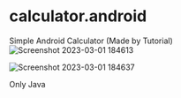 # calculator.android
Simple Android Calculator (Made by Tutorial)
![Screenshot 2023-03-01 184613](https://user-images.githubusercontent.com/100896741/222143896-e9fe5929-d09a-4a07-9e96-cc31467a0103.png)

![Screenshot 2023-03-01 184637](https://user-images.githubusercontent.com/100896741/222143923-06b72e87-56ba-4a5a-94e8-362dded5726c.png)

Only Java
